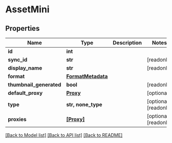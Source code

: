 # AssetMini


## Properties

Name | Type | Description | Notes
------------ | ------------- | ------------- | -------------
**id** | **int** |  | 
**sync_id** | **str** |  | [readonly] 
**display_name** | **str** |  | [readonly] 
**format** | [**FormatMetadata**](FormatMetadata.md) |  | 
**thumbnail_generated** | **bool** |  | [readonly] 
**default_proxy** | [**Proxy**](Proxy.md) |  | [optional] 
**type** | **str, none_type** |  | [optional] [readonly] 
**proxies** | [**[Proxy]**](Proxy.md) |  | [optional] [readonly] 

[[Back to Model list]](../#documentation-for-models) [[Back to API list]](../#documentation-for-api-endpoints) [[Back to README]](../)


